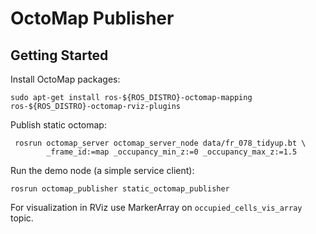 # OctoMap Publisher

## Getting Started

Install OctoMap packages:
```shell
sudo apt-get install ros-${ROS_DISTRO}-octomap-mapping ros-${ROS_DISTRO}-octomap-rviz-plugins
```

Publish static octomap:
```shell
 rosrun octomap_server octomap_server_node data/fr_078_tidyup.bt \
        _frame_id:=map _occupancy_min_z:=0 _occupancy_max_z:=1.5
```

Run the demo node (a simple service client):
```shell
rosrun octomap_publisher static_octomap_publisher
```

For visualization in RViz use MarkerArray on `occupied_cells_vis_array` topic.
